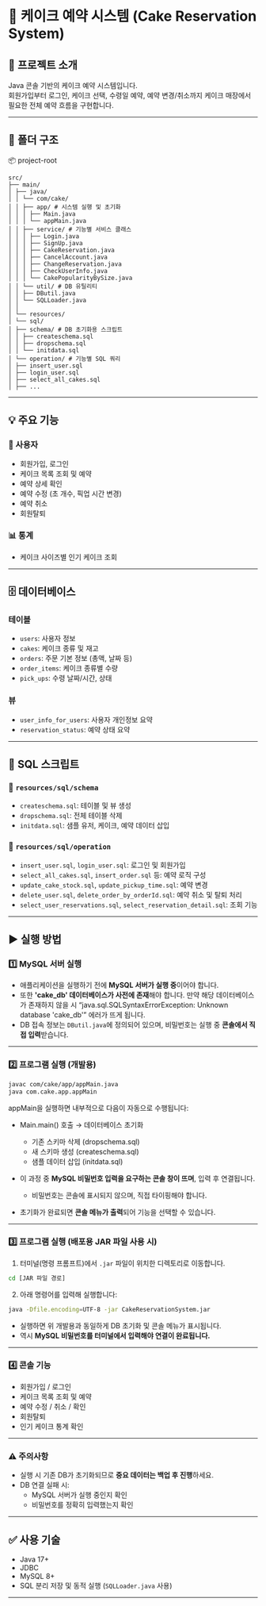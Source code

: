 # 🎂 케이크 예약 시스템 (Cake Reservation System)

## 📌 프로젝트 소개
Java 콘솔 기반의 케이크 예약 시스템입니다.  
회원가입부터 로그인, 케이크 선택, 수령일 예약, 예약 변경/취소까지 케이크 매장에서 필요한 전체 예약 흐름을 구현합니다.

---

## 📁 폴더 구조
📦 project-root
```
src/
├── main/
│ ├── java/
│ │ └── com/cake/
│ │ ├── app/ # 시스템 실행 및 초기화
│ │ │ ├── Main.java
│ │ │ └── appMain.java
│ │ ├── service/ # 기능별 서비스 클래스
│ │ │ ├── Login.java
│ │ │ ├── SignUp.java
│ │ │ ├── CakeReservation.java
│ │ │ ├── CancelAccount.java
│ │ │ ├── ChangeReservation.java
│ │ │ ├── CheckUserInfo.java
│ │ │ └── CakePopularityBySize.java
│ │ └── util/ # DB 유틸리티
│ │ ├── DButil.java
│ │ └── SQLLoader.java
│ │
│ └── resources/
│ └── sql/
│ ├── schema/ # DB 초기화용 스크립트
│ │ ├── createschema.sql
│ │ ├── dropschema.sql
│ │ └── initdata.sql
│ └── operation/ # 기능별 SQL 쿼리
│ ├── insert_user.sql
│ ├── login_user.sql
│ ├── select_all_cakes.sql
│ ├── ...
```
---

## 💡 주요 기능

### 👤 사용자
- 회원가입, 로그인
- 케이크 목록 조회 및 예약
- 예약 상세 확인
- 예약 수정 (초 개수, 픽업 시간 변경)
- 예약 취소
- 회원탈퇴

### 📊 통계
- 케이크 사이즈별 인기 케이크 조회

---

## 🗄️ 데이터베이스

### 테이블
- `users`: 사용자 정보
- `cakes`: 케이크 종류 및 재고
- `orders`: 주문 기본 정보 (총액, 날짜 등)
- `order_items`: 케이크 종류별 수량
- `pick_ups`: 수령 날짜/시간, 상태

### 뷰
- `user_info_for_users`: 사용자 개인정보 요약
- `reservation_status`: 예약 상태 요약

---

## 🧪 SQL 스크립트

### 📂 `resources/sql/schema`
- `createschema.sql`: 테이블 및 뷰 생성
- `dropschema.sql`: 전체 테이블 삭제
- `initdata.sql`: 샘플 유저, 케이크, 예약 데이터 삽입

### 📂 `resources/sql/operation`
- `insert_user.sql`, `login_user.sql`: 로그인 및 회원가입
- `select_all_cakes.sql`, `insert_order.sql` 등: 예약 로직 구성
- `update_cake_stock.sql`, `update_pickup_time.sql`: 예약 변경
- `delete_user.sql`, `delete_order_by_orderId.sql`: 예약 취소 및 탈퇴 처리
- `select_user_reservations.sql`, `select_reservation_detail.sql`: 조회 기능

---

## ▶️ 실행 방법

### 1️⃣ MySQL 서버 실행

- 애플리케이션을 실행하기 전에 **MySQL 서버가 실행 중**이어야 합니다.
- 또한  **'cake_db'  데이터베이스가 사전에 존재**해야 합니다. 만약 해당 데이터베이스가 존재하지 않을 시 “java.sql.SQLSyntaxErrorException: Unknown database 'cake_db'” 에러가 뜨게 됩니다.
- DB 접속 정보는 `DButil.java`에 정의되어 있으며, 비밀번호는 실행 중 **콘솔에서 직접 입력**받습니다.

---

### 2️⃣ 프로그램 실행 (개발용)

```bash
javac com/cake/app/appMain.java
java com.cake.app.appMain
```

appMain을 실행하면 내부적으로 다음이 자동으로 수행됩니다:

- Main.main() 호출 → 데이터베이스 초기화  
  - 기존 스키마 삭제 (dropschema.sql)  
  - 새 스키마 생성 (createschema.sql)  
  - 샘플 데이터 삽입 (initdata.sql)  

- 이 과정 중 **MySQL 비밀번호 입력을 요구하는 콘솔 창이 뜨며**, 입력 후 연결됩니다.  
  - 비밀번호는 콘솔에 표시되지 않으며, 직접 타이핑해야 합니다.  

- 초기화가 완료되면 **콘솔 메뉴가 출력**되어 기능을 선택할 수 있습니다.

---

### 3️⃣ 프로그램 실행 (배포용 JAR 파일 사용 시)

1. 터미널(명령 프롬프트)에서 `.jar` 파일이 위치한 디렉토리로 이동합니다.

```bash
cd [JAR 파일 경로]
```

2. 아래 명령어를 입력해 실행합니다:

```bash
java -Dfile.encoding=UTF-8 -jar CakeReservationSystem.jar
```

- 실행하면 위 개발용과 동일하게 DB 초기화 및 콘솔 메뉴가 표시됩니다.
- 역시 **MySQL 비밀번호를 터미널에서 입력해야 연결이 완료됩니다.**

---

### 4️⃣ 콘솔 기능

- 회원가입 / 로그인  
- 케이크 목록 조회 및 예약  
- 예약 수정 / 취소 / 확인  
- 회원탈퇴  
- 인기 케이크 통계 확인  

---

### ⚠️ 주의사항

- 실행 시 기존 DB가 초기화되므로 **중요 데이터는 백업 후 진행**하세요.  
- DB 연결 실패 시:
  - MySQL 서버가 실행 중인지 확인
  - 비밀번호를 정확히 입력했는지 확인

---

## ✅ 사용 기술

- Java 17+
- JDBC
- MySQL 8+
- SQL 분리 저장 및 동적 실행 (`SQLLoader.java` 사용)

---
